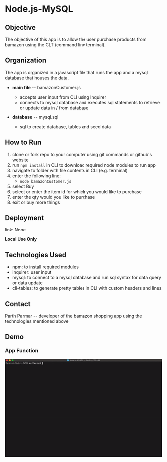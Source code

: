 # Node.js-MySQL

## Objective

The objective of this app is to allow the user purchase products from bamazon using the CLT (command line terminal).

##  Organization

The app is organized in a javascript file that runs the app and a mysql database that houses the data.
- **main file** -- bamazonCustomer.js
    - accepts user input from CLI using Inquirer 
    - connects to mysql database and executes sql statements to retrieve  or update data in / from database

- **database** -- mysql.sql
    - sql to create database, tables and seed data

## How to Run

1. clone or fork repo to your computer using git commands or github's website
2. run ```npm install``` in CLI to download required node modules to run app
3. navigate to folder with file contents in CLI (e.g. terminal)
4. enter the following line:
    - ```node bamazonCustomer.js```
5. select Buy
6. select or enter the item id for which you would like to purchase
7. enter the qty would you like to purchase
8. exit or buy more things

## Deployment

link: None

**Local Use Only**

## Technologies Used

- npm: to install required modules
- inquirer: user input 
- mysql: to connect to a mysql database and run sql syntax for data query or data update
- cli-tables: to generate pretty tables in CLI with custom headers and lines

## Contact

Parth Parmar -- developer of the bamazon shopping app using the technologies mentioned above

## Demo

### App Function
![demo](./demo.gif)

